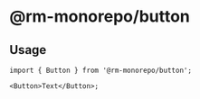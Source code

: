 # @rm-monorepo/button

## Usage

```tsx
import { Button } from '@rm-monorepo/button';

<Button>Text</Button>;
```
